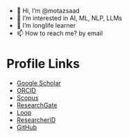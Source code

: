 - 👋 Hi, I’m @motazsaad
- 👀 I’m interested in AI, ML, NLP, LLMs
- 🌱 I’m longlife learner 
- 📫 How to reach me? by email 

# Profile Links 
* [Google Scholar](https://scholar.google.com/citations?user=KR1lIXUAAAAJ)
* [ORCID](https://orcid.org/0000-0002-1080-7276)
* [Scopus](https://www.scopus.com/authid/detail.uri?authorId=56494148300)
* [ResearchGate](https://www.researchgate.net/profile/Motaz_Saad)
* [Loop](https://loop.frontiersin.org/people/2854287/)
* [ResearcherID](http://www.researcherid.com/rid/P-6071-2018)
* [GitHub](https://github.com/motazsaad)

<!---
motazsaad/motazsaad is a ✨ special ✨ repository because its `README.md` (this file) appears on your GitHub profile.
You can click the Preview link to take a look at your changes.
--->
